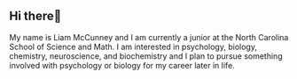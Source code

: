 ## Hi there👋
My name is Liam McCunney and I am currently a junior at the North Carolina School of Science and Math. I am interested in psychology, biology, chemistry, neuroscience, and biochemistry and I plan to pursue something involved with psychology or biology for my career later in life.

<!--
**mccunney27l/mccunney27l** is a ✨ _special_ ✨ repository because its `README.md` (this file) appears on your GitHub profile.

Here are some ideas to get you started:

- 🔭 I’m currently working on ...
- 🌱 I’m currently learning ...
- 👯 I’m looking to collaborate on ...
- 🤔 I’m looking for help with ...
- 💬 Ask me about ...
- 📫 How to reach me: ...
- 😄 Pronouns: ...
- ⚡ Fun fact: ...
-->
